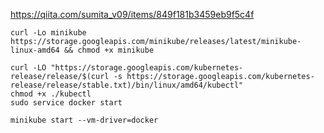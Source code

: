 https://qiita.com/sumita_v09/items/849f181b3459eb9f5c4f

```
curl -Lo minikube https://storage.googleapis.com/minikube/releases/latest/minikube-linux-amd64 && chmod +x minikube
```

```
curl -LO "https://storage.googleapis.com/kubernetes-release/release/$(curl -s https://storage.googleapis.com/kubernetes-release/release/stable.txt)/bin/linux/amd64/kubectl"
chmod +x ./kubectl
sudo service docker start

```

```
minikube start --vm-driver=docker
```
